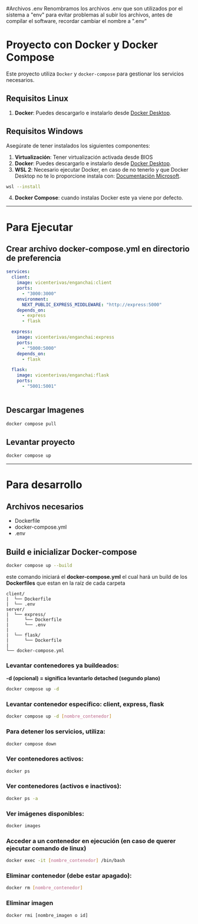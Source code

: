 #Archivos .env
Renombramos los archivos .env que son utilizados por el sistema a "env" para evitar problemas al subir los archivos, 
antes de compilar el software, recordar cambiar el nombre a ".env"


# Proyecto con Docker y Docker Compose

Este proyecto utiliza `Docker` y `docker-compose` para gestionar los servicios necesarios.

## Requisitos Linux

1. **Docker**: Puedes descargarlo e instalarlo desde [Docker Desktop](https://www.docker.com/products/docker-desktop).

## Requisitos Windows

Asegúrate de tener instalados los siguientes componentes:

1. **Virtualización**: Tener virtualización activada desde BIOS
2. **Docker**: Puedes descargarlo e instalarlo desde [Docker Desktop](https://www.docker.com/products/docker-desktop).
3. **WSL 2**: Necesario ejecutar Docker, en caso de no tenerlo y que Docker Desktop no te lo proporcione instala con:
[Documentación Microsoft](https://learn.microsoft.com/es-es/windows/wsl/install).
```bash
wsl --install
```
4. **Docker Compose**: cuando instalas Docker este ya viene por defecto.

---
# Para Ejecutar

## Crear archivo **docker-compose.yml** en directorio de preferencia
```yaml
services:
  client:
    image: vicenterivas/enganchai:client
    ports:
      - "3000:3000"
    environment:
      NEXT_PUBLIC_EXPRESS_MIDDLEWARE: "http://express:5000"
    depends_on:
      - express
      - flask

  express:
    image: vicenterivas/enganchai:express
    ports:
      - "5000:5000"
    depends_on:
      - flask

  flask:
    image: vicenterivas/enganchai:flask
    ports:
      - "5001:5001"
  
```

## Descargar Imagenes
```bash
docker compose pull
```

## Levantar proyecto
```bash
docker compose up
```


---
# Para desarrollo

## Archivos necesarios

- Dockerfile
- docker-compose.yml
- .env

## Build e inicializar Docker-compose
```bash
docker compose up --build
```

este comando iniciará el **docker-compose.yml** el cual hará un build de los **Dockerfiles** que estan en la raíz de cada carpeta

```plaintext
client/
|  └── Dockerfile
|  └── .env
server/
|  └── express/
|      └── Dockerfile
|      └── .env
|
|  └── flask/
|      └── Dockerfile
|
└── docker-compose.yml
```

### Levantar contenedores ya buildeados:
**-d (opcional) = significa levantarlo detached (segundo plano)**
```bash
docker compose up -d
```

### Levantar contenedor especifico: **client, express, flask**
```bash
docker compose up -d [nombre_contenedor]
```
### Para detener los servicios, utiliza:
```bash
docker compose down
```
### Ver contenedores activos:
```bash
docker ps
```
### Ver contenedores (activos e inactivos):
```bash
docker ps -a
```
### Ver imágenes disponibles:
```bash
docker images
```
### Acceder a un contenedor en ejecución (en caso de querer ejecutar comando de linux)
```bash
docker exec -it [nombre_contenedor] /bin/bash
```
### Eliminar contenedor (debe estar apagado):
```bash
docker rm [nombre_contenedor]
```
### Eliminar imagen
```bash
docker rmi [nombre_imagen o id]
```




